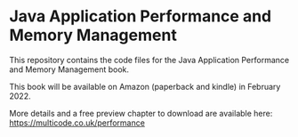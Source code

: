 # Java Application Performance and Memory Management

This repository contains the code files for the Java Application Performance and Memory Management book.

This book will be available on Amazon (paperback and kindle) in February 2022.

More details and a free preview chapter to download are available here: https://multicode.co.uk/performance

